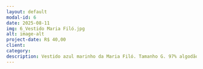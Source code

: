 ```yaml
---
layout: default
modal-id: 6
date: 2025-08-11
img: 6_Vestido Maria Filó.jpg
alt: image-alt
project-date: R$ 40,00
client:
category: 
description: Vestido azul marinho da Maria Filó. Tamanho G. 97% algodão e 3% elastano. Fica um chuchu. É mais curto, mas fica na altura do joelho.
---
```

